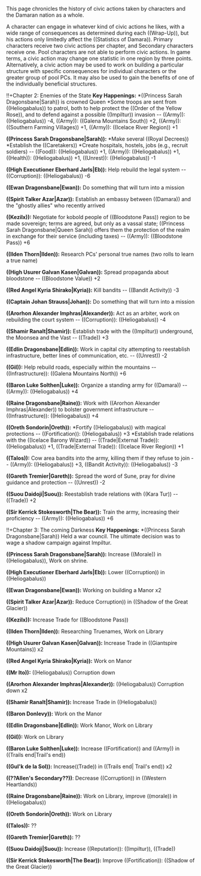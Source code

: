 This page chronicles the history of civic actions taken by characters and the Damaran nation as a whole.

A character can engage in whatever kind of civic actions he likes, with a wide range of consequences as determined during each ((Wrap-Up)), but his actions only limitedly affect the ((Statistics of Damara)).
Primary characters receive two civic actions per chapter, and Secondary characters receive one.  Pool characters are not able to perform civic actions. 
In game terms, a civic action may change one statistic in one region by three points.  Alternatively, a civic action may be used to work on building a particular structure with specific consequences for individual characters or the greater group of pool PCs.  It may also be used to gain the benefits of one of the individually beneficial structures. 


!!+Chapter 2: Enemies of the State
__Key Happenings:__
*((Princess Sarah Dragonsbane|Sarah)) is crowned Queen
*Some troops are sent from ((Heliogabalus)) to patrol, both to help protect the ((Order of the Yellow Rose)), and to defend against a possible ((Impiltur)) invasion -- ((Army)): ((Heliogabalus)) -4, ((Army)): ((Galena Mountains South)) +2, ((Army)): ((Southern Farming Villages)) +1, ((Army)): ((Icelace River Region)) +1

__((Princess Sarah Dragonsbane|Sarah)):__
*Make several ((Royal Decrees))
*Establish the ((Caretakers))
*Create hospitals, hostels, jobs (e.g., recruit soldiers) -- ((Food)): ((Heliogabalus)) +1, ((Army)): ((Heliogabalus)) +1, ((Health)): ((Heliogabalus)) +1, ((Unrest)): ((Heliogabalus)) -1

__((High Executioner Eberhard Jarls|Eb)):__ Help rebuild the legal system -- ((Corruption)): ((Heliogabalus)) -6

__((Ewan Dragonsbane|Ewan)):__ Do something that will turn into a mission

__((Spirit Talker Azar|Azar)):__ Establish an embassy between ((Damara)) and the &quot;ghostly allies&quot; who recently arrived

__((Kezilx)):__ Negotiate for kobold people of ((Bloodstone Pass)) region to be made sovereign; terms are agreed, but only as a vassal state; ((Princess Sarah Dragonsbane|Queen Sarah)) offers them the protection of the realm in exchange for their service (including taxes) -- ((Army)): ((Bloodstone Pass)) +6

__((Ilden Thorn|Ilden)):__ Research PCs' personal true names (two rolls to learn a true name)

__((High Usurer Galvan Kasen|Galvan)):__ Spread propaganda about bloodstone -- ((Bloodstone Value)) +2

__((Red Angel Kyria Shirako|Kyria)):__ Kill bandits -- ((Bandit Activity)) -3

__((Captain Johan Strauss|Johan)):__ Do something that will turn into a mission

__((Arorhon Alexander Imphras|Alexander)):__ Act as an arbiter, work on rebuilding the court system -- ((Corruption)): ((Heliogabalus)) -4

__((Shamir Ranalt|Shamir)):__ Establish trade with the ((Impiltur)) underground, the Moonsea and the Vast -- ((Trade)) +3

__((Edlin Dragonsbane|Edlin)):__ Work in capital city attempting to reestablish infrastructure, better lines of communication, etc. -- ((Unrest)) -2

__((Gil)):__ Help rebuild roads, especially within the mountains -- ((Infrastructure)): ((Galena Mountains North)) +6

__((Baron Luke Solthen|Luke)):__ Organize a standing army for ((Damara)) -- ((Army)): ((Heliogabalus)) +4

__((Raine Dragonsbane|Raine)):__ Work with ((Arorhon Alexander Imphras|Alexander)) to bolster government infrastructure -- ((Infrastructure)): ((Heliogabalus)) +4

__((Oreth Sondorin|Oreth)):__
*Fortify ((Heliogabalus)) with magical protections -- ((Fortification)): ((Heliogabalus)) +3
*Establish trade relations with the ((Icelace Barony Wizard)) -- ((Trade|External Trade)): ((Heliogabalus)) +1, ((Trade|External Trade)): ((Icelace River Region)) +1

__((Talos)):__ Cow area bandits into the army, killing them if they refuse to join -- ((Army)): ((Heliogabalus)) +3, ((Bandit Activity)): ((Heliogabalus)) -3

__((Gareth Tremier|Gareth)):__ Spread the word of Sune, pray for divine guidance and protection -- ((Unrest)) -2

__((Suou Daidoji|Suou)):__ Reestablish trade relations with ((Kara Tur)) -- ((Trade)) +2

__((Sir Kerrick Stokesworth|The Bear)):__ Train the army, increasing their proficiency -- ((Army)): ((Heliogabalus)) +6


!!+Chapter 3: The coming Darkness
__Key Happenings:__
*((Princess Sarah Dragonsbane|Sarah)) Held a war council.  The ultimate decision was to wage a shadow campaign against Impiltur.

__((Princess Sarah Dragonsbane|Sarah)):__ Increase ((Morale)) in ((Heliogabalus)), Work on shrine.

__((High Executioner Eberhard Jarls|Eb)):__ Lower ((Corruption)) in ((Heliogabalus))

__((Ewan Dragonsbane|Ewan)):__ Working on building a Manor x2 

__((Spirit Talker Azar|Azar)):__ Reduce Corruption)) in ((Shadow of the Great Glacier))

__((Kezilx)):__ Increase Trade for ((Bloodstone Pass))

__((Ilden Thorn|Ilden)):__ Researching Truenames, Work on Library

__((High Usurer Galvan Kasen|Galvan)):__ Increase Trade in ((Giantspire Mountains)) x2 

__((Red Angel Kyria Shirako|Kyria)):__ Work on Manor

__((Mr Ito)):__ ((Heliogabalus)) Corruption down

__((Arorhon Alexander Imphras|Alexander)):__ ((Heliogabalus)) Corruption down x2

__((Shamir Ranalt|Shamir)):__ Increase Trade in ((Heliogabalus))

__((Baron Donlevy)):__ Work on the Manor

__((Edlin Dragonsbane|Edlin)):__ Work Manor, Work on Library

__((Gil)):__ Work on Library

__((Baron Luke Solthen|Luke)):__ Increase ((Fortification)) and ((Army)) in ((Trails end|Trail's end))

__((Gul'k de la Sol)):__ Increase((Trade)) in ((Trails end| Trail's end)) x2

__((??Allen's Secondary??))__: Decrease ((Corruption)) in ((Western Heartlands))

__((Raine Dragonsbane|Raine)):__ Work on Library, improve ((morale)) in ((Heliogabalus))

__((Oreth Sondorin|Oreth)):__ Work on Library

__((Talos)):__ ??

__((Gareth Tremier|Gareth)):__ ?? 

__((Suou Daidoji|Suou)):__ Increase ((Reputation)): ((Impiltur)), ((Trade))

__((Sir Kerrick Stokesworth|The Bear)):__ Improve ((Fortification)): ((Shadow of the Great Glacier))


